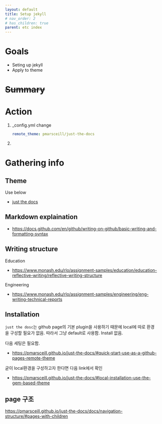 ```yaml
---
layout: default
title: Setup jekyll
# nav_order: 2
# has_children: true
parent: etc index
---
```


# Goals
* Seting up jekyll
* Apply to theme


# ~~Summary~~

# Action
1. _config.yml change
    ```yml
    remote_theme: pmarsceill/just-the-docs
    ```
2. 

# Gathering info 
## Theme
Use below
- [just the docs](https://pmarsceill.github.io/just-the-docs/)


## Markdown explaination
- https://docs.github.com/en/github/writing-on-github/basic-writing-and-formatting-syntax

## Writing structure
Education
- https://www.monash.edu/rlo/assignment-samples/education/education-reflective-writing/reflective-writing-structure

Engineering
- https://www.monash.edu/rlo/assignment-samples/engineering/eng-writing-technical-reports



## Installation
`just the dosc`는 github page의 기본 plugin을 사용하기 때문에 local에 따로 환경을 구성할 필요가 없음. 따라서 그냥 default로 사용함. Install 없음.

다음 세팅은 필요함. 
- https://pmarsceill.github.io/just-the-docs/#quick-start-use-as-a-github-pages-remote-theme


굳이 local환경을 구성하고자 한다면 다음 link에서 확인
- https://pmarsceill.github.io/just-the-docs/#local-installation-use-the-gem-based-theme


## page 구조 
https://pmarsceill.github.io/just-the-docs/docs/navigation-structure/#pages-with-children







